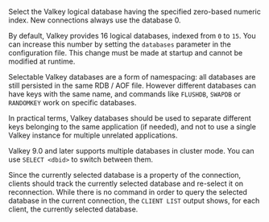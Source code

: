 Select the Valkey logical database having the specified zero-based numeric index.
New connections always use the database 0.

By default, Valkey provides 16 logical databases, indexed from `0` to `15`.
You can increase this number by setting the `databases` parameter in the configuration file.
This change must be made at startup and cannot be modified at runtime.

Selectable Valkey databases are a form of namespacing: all databases are still persisted in the same RDB / AOF file. However different databases can have keys with the same name, and commands like `FLUSHDB`, `SWAPDB` or `RANDOMKEY` work on specific databases.

In practical terms, Valkey databases should be used to separate different keys belonging to the same application (if needed), and not to use a single Valkey instance for multiple unrelated applications.

Valkey 9.0 and later supports multiple databases in cluster mode. You can use `SELECT <dbid>`  to switch between them.

Since the currently selected database is a property of the connection, clients should track the currently selected database and re-select it on reconnection. While there is no command in order to query the selected database in the current connection, the `CLIENT LIST` output shows, for each client, the currently selected database.
